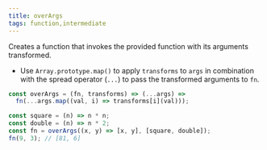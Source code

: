 ```yaml
---
title: overArgs
tags: function,intermediate
---
```


Creates a function that invokes the provided function with its arguments transformed.

- Use `Array.prototype.map()` to apply `transforms` to `args` in combination with the spread operator (`...`) to pass the transformed arguments to `fn`.

```js
const overArgs = (fn, transforms) => (...args) =>
  fn(...args.map((val, i) => transforms[i](val)));
```

```js
const square = (n) => n * n;
const double = (n) => n * 2;
const fn = overArgs((x, y) => [x, y], [square, double]);
fn(9, 3); // [81, 6]
```
